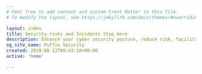 ```yaml
---
# Feel free to add content and custom Front Matter to this file.
# To modify the layout, see https://jekyllrb.com/docs/themes/#overriding-theme-defaults

layout: index
title: Security risks and Incidents Stop Here
description: Enhance your cyber security posture, reduce risk, facilitate compliance and improve operational efficiency with a highly specialized team
og_site_name: Puffin Security
created: 2019-08-12T09:43:10+00:00
active: 'home'

---
```





